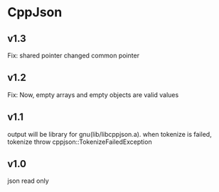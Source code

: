 # CppJson

## v1.3

Fix:
	shared pointer changed common pointer

## v1.2

Fix:
	Now, empty arrays and empty objects are valid values

## v1.1

output will be library for gnu(lib/libcppjson.a).
when tokenize is failed, tokenize throw cppjson::TokenizeFailedException

## v1.0

json read only
